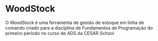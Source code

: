 # WoodStock

O WoodStock é uma ferramenta de gestão de estoque em linha de comando criado para a disciplina de Fundamentos de Programação do primeiro período no curso de ADS da CESAR School
